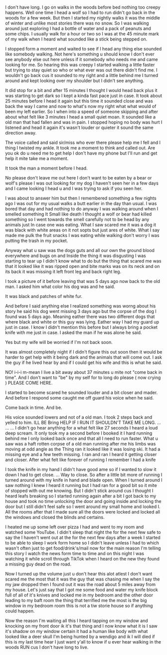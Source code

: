 I don't have long. I go on walks in the woods before bed nothing too creepy happens. Well one time I head a wolf so I had to run didn't go back in the woods for a few week. But then I started my nightly walks it was the middle of winter and unlike most stories there was no snow. So I was walking around just exploring I had a bottle of water and a pack of peanuts and some chips. I usually walk for a hour or two so I was at the 45 minute mark of my walk when I heard what sounded like a stick being stepped on.

I stopped form a moment and waited to see if I head any thing else sounded like somebody walking. Not here's something u should know I don't ever see anybody else out here unless if it somebody who needs me and came looking for me. So hearing this was creepy I started walking a little faster but trying to stay quiet so who or what ever was out there didn't find me. I wouldn't go back cus it sounded to my right and a little behind me I turned around and kept looking over my shoulder but I didn't see anything.

It did stop for a bit and after 15 minutes I thought I would head back plus it was starting to get dark so I kept a kinda fast pace just in case. It took about 25 minutes before I head it again but this time it sounded close and was back the way I came and now to what's now my right what what would of been my left earlier. So I when into a speed of someone skipping and after about what felt like 3 minutes I head a small quiet moan. It sounded like a old man that had fallen and was in pain. I stopped hoping no body was hurt I listened and head it again it's wasn't louder or quieter it sound the same direction away.

The voice called and said sir/miss who ever there please help me I fell and I thing I twisted my ankle. It took me a moment to think and called out. Are you ok do u need me to get help I don't have my phone but I'll run and get help it mite take me a moment.

It took the man a moment before I head.

No please don't leave me out here I don't want to be eaten by a bear or wolf's please I was out looking for my dog I haven't seen her in a few days and I came looking I head u and I was trying to ask if you seen her.

I was about to answer him but then I remembered something a few nights ago I was out for my usual walks a butt earlier in the day than usual. I was bored that day and had nothing to do anyway I was walking around when I smelled something It Small like death I thought a wolf or bear had killed something so I went towards the smell carefully not to be head by any animals just In case one was eating. What I saw scared me it was a dog it was black with white areas on it not sopts but just ares of white. What I say made me pulk the fruit snacks I was eating while walking don't worry I was putting the trash in my pocket.

Anyway what u saw was the dogs guts and all our own the ground blood everywhere and bugs on and Inside the thing it was disgusting I was starting to tear up I didn't know what to do but the thing that scared me was that it looked like it was ripped open and bite marks was on its neck and on its back it was missing it left front leg and back right leg. 

I took a picture of it before leaving that was 5 days ago now back to the old man. I asked him what color his dog was and he said.

It was black and patches of white fur.

And before I said anything else I realized something was worng about his story he said his dog went missing 3 days ago but the corpse of the dog I found was 5 days ago. Meaning eather there was two different dogs that where black and white or this guy was lying. Eather way I had my guard up just in case. I know I didn't mention this before but I always bring a pocket knife with me just in case. I asked the man if he was alone he said.

Yes but my wife will be worried if I'm not back soon.

It was almost completely night if I didn't figure this out soon then it would be harder to get help with it being dark and the animals that will come out. I ask the guy if he lived hear by and if I could get his wife and this is what he said.

NO! i-i-i m-mean I live a bit away about 37 minutes u mite not "come back in time". And I don't want to "be" by my self for to long do please ( now crying ) PLEASE COME HERE.

I started to become scared he sounded louder and a bit closer and mader. And before I respond some caught me off guard his voice when he said.

Come back in time. And be.

His voice sounded lowers and not of a old man. I took 2 steps back and yelled to him. ILL BE Bring HELP IF I RUN IT SHOULDN'T TAKE ME LONG. ... ... ...  I didn't go hear anything for a what felt like 27 seconds I heard a loud deep scream. It only took my a second before I booked it I hard running behind me I only looked back once and that all I need to run faster. What u saw was a haft rotten corpse of a old man running after me his limbs was moving at odd angle as the Thing ran it looked like it was losing ski. It had a missing eye and a few teeth missing. I ran and ran I heard it getting closer and closer. After what felt like forever of running I remember I had a knife 

I took the knife in my hand I didn't have good ame so if I wanted to slow it down I had to get close. ... Way to close. So after a little bit more of running I turned around with my knife in hand and blade open. When I turned around I saw nothing I knew I heard it running but I had ran for a good bit so it mite of stopped with out me knowing. But I didn't stick around cus I thought I heard leafs breaking so I started running again after a bit I got back to my house and took no time unlocking the door and going inside and locking the door but I still didn't feel safe so I went around my small home and looked I. All the rooms after that I made sure all the doors were locked and locked all the windows and closed the blinds and certains.

I heated me up some left over pizza I had and went to my room and watched some YouTube. I didn't sleep that night the for the next few safe to say the I haven't went out at the for the next few days after a week I started to be able to sleep I work form home so I didn't leave unless I had to which wasn't often just to get food/drink's/mail now for the main reason I'm telling this story I watch the news form time to time and on this night I was watching it while scroll through TikTok when I heard on the new they found a missing guy dead on the road.

Now I turned up the volume just u don't hear this alot atlest I don't want scared me the most that it was the guy that was chasing me when I say the my jaw dropped then I found out it was the road about 5 miles away from my house. Let's just say that I got me some food and water my knife block full of all of it's knives and locked me in my bedroom and the other door leading to my baft room the thing that terrified me the most is the big window in my bedroom room this is not a tiw storie house so if anything could happen.

Now the reason I'm waiting all this I heard tapping on my window and knocking on my front door ik it's that thing and I now know what it is I saw it's shadow on my window certain it had a human like body with what looked like a deer skull I'm being hunted by a wendigo and ik I will died if this is my last time hear I just want y'all to know if u ever hear walking in the woods RUN cus I don't have long to live.